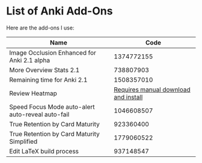# List of Anki Add-Ons

Here are the add-ons I use:


Name | Code
--- | ---
Image Occlusion Enhanced for Anki 2.1 alpha | 1374772155
More Overview Stats 2.1 | 738807903
Remaining time for Anki 2.1 | 1508357010
Review Heatmap | [Requires manual download and install](https://ankiweb.net/shared/info/1771074083)
Speed Focus Mode auto-alert auto-reveal auto-fail | 1046608507
True Retention by Card Maturity | 923360400
True Retention by Card Maturity Simplified | 1779060522
Edit LaTeX build process | 937148547
